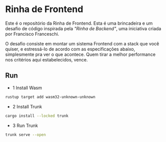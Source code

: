 # Rinha de Frontend

Este é o repositório da Rinha de Frontend. Esta é uma brincadeira e um desafio de código inspirada pela _"Rinha de Backend"_, uma iniciativa criada por Francisco Franceschi.

O desafio consiste em montar um sistema Frontend com a stack que você quiser, e estressá-lo de acordo com as especificações abaixo, simplesmente pra ver o que acontece. Quem tirar a melhor performance nos critérios aqui estabelecidos, vence.

## Run

- 1 Install Wasm
```sh
rustup target add wasm32-unknown-unknown
```
- 2 Install Trunk
```sh
cargo install --locked trunk
```
- 3 Run Trunk
```sh
trunk serve --open
```